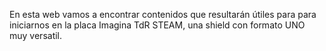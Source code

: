 
En esta web vamos a encontrar contenidos que resultarán útiles para para iniciarnos en la placa Imagina TdR STEAM, una shield con formato UNO muy versatil.

